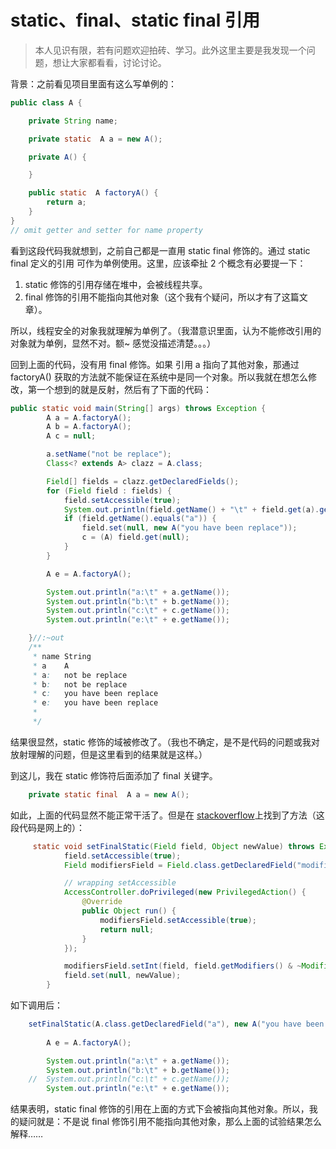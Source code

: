 # static、final、static final 引用

> 本人见识有限，若有问题欢迎拍砖、学习。此外这里主要是我发现一个问题，想让大家都看看，讨论讨论。

背景：之前看见项目里面有这么写单例的：

```java
public class A {

	private String name;

	private static  A a = new A();

	private A() {

	}

	public static  A factoryA() {
		return a;
	}
}
// omit getter and setter for name property
```
看到这段代码我就想到，之前自己都是一直用 static final 修饰的。通过 static final 定义的引用 可作为单例使用。这里，应该牵扯 2 个概念有必要提一下：

1. static 修饰的引用存储在堆中，会被线程共享。
2. final 修饰的引用不能指向其他对象（这个我有个疑问，所以才有了这篇文章）。

所以，线程安全的对象我就理解为单例了。（我潜意识里面，认为不能修改引用的对象就为单例，显然不对。额~ 感觉没描述清楚。。。）<br>

回到上面的代码，没有用 final 修饰。如果 引用 a 指向了其他对象，那通过 factoryA() 获取的方法就不能保证在系统中是同一个对象。所以我就在想怎么修改，第一个想到的就是反射，然后有了下面的代码：

```java
public static void main(String[] args) throws Exception {
		A a = A.factoryA();
		A b = A.factoryA();
		A c = null;

		a.setName("not be replace");
		Class<? extends A> clazz = A.class;

		Field[] fields = clazz.getDeclaredFields();
		for (Field field : fields) {
			field.setAccessible(true);
			System.out.println(field.getName() + "\t" + field.get(a).getClass().getSimpleName());
			if (field.getName().equals("a")) {
				field.set(null, new A("you have been replace"));
				c = (A) field.get(null);
			}
		}

		A e = A.factoryA();

		System.out.println("a:\t" + a.getName());
		System.out.println("b:\t" + b.getName());
		System.out.println("c:\t" + c.getName());
		System.out.println("e:\t" + e.getName());

	}//:~out
	/**
	 * name	String 
	 * a	A
	 * a:	not be replace
	 * b:	not be replace
	 * c:	you have been replace
	 * e:	you have been replace 
	 *
	 */

```

结果很显然，static 修饰的域被修改了。（我也不确定，是不是代码的问题或我对放射理解的问题，但是这里看到的结果就是这样。）<br>

到这儿，我在 static 修饰符后面添加了 final 关键字。
```java
    private static final  A a = new A();
```
如此，上面的代码显然不能正常干活了。但是在 [stackoverflow](https://stackoverflow.com/questions/3301635/change-private-static-final-field-using-java-reflection)上找到了方法（这段代码是网上的）：

```java
	 static void setFinalStatic(Field field, Object newValue) throws Exception {
	        field.setAccessible(true);
	        Field modifiersField = Field.class.getDeclaredField("modifiers");

	        // wrapping setAccessible 
	        AccessController.doPrivileged(new PrivilegedAction() {
	            @Override
	            public Object run() {
	                modifiersField.setAccessible(true);
	                return null;
	            }
	        });

	        modifiersField.setInt(field, field.getModifiers() & ~Modifier.FINAL);
	        field.set(null, newValue);
	    }
```

如下调用后：
```java
	setFinalStatic(A.class.getDeclaredField("a"), new A("you have been replace"));
		
		A e = A.factoryA();

		System.out.println("a:\t" + a.getName());
		System.out.println("b:\t" + b.getName());
	//	System.out.println("c:\t" + c.getName());
		System.out.println("e:\t" + e.getName());

```
结果表明，static final 修饰的引用在上面的方式下会被指向其他对象。所以，我的疑问就是：不是说 final 修饰引用不能指向其他对象，那么上面的试验结果怎么解释……